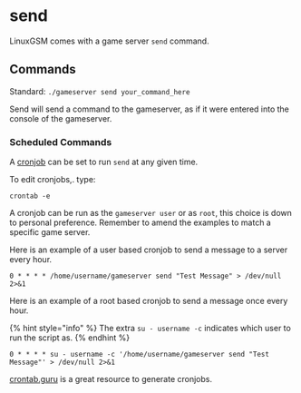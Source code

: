 # send

LinuxGSM comes with a game server `send` command.

## Commands

Standard: `./gameserver send your_command_here`

Send will send a command to the gameserver, as if it were entered into the console of the gameserver.

### Scheduled Commands

A [cronjob](../configuration/cronjobs.md) can be set to run `send` at any given time.

To edit cronjobs,. type:

`crontab -e`

A cronjob can be run as the `gameserver user` or as `root`, this choice is down to personal preference. Remember to amend the examples to match a specific game server.

Here is an example of a user based cronjob to send a message to a server every hour.

```text
0 * * * * /home/username/gameserver send "Test Message" > /dev/null 2>&1
```

Here is an example of a root based cronjob to send a message once every hour.

{% hint style="info" %}
The extra `su - username -c` indicates which user to run the script as.
{% endhint %}

```text
0 * * * * su - username -c '/home/username/gameserver send "Test Message"' > /dev/null 2>&1
```

[crontab.guru](https://crontab.guru/) is a great resource to generate cronjobs.

